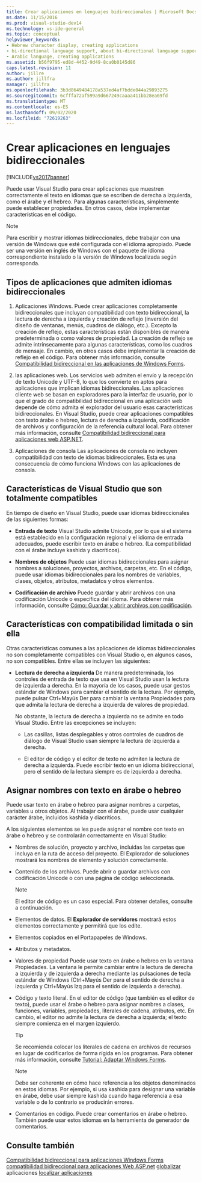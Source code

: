 ```yaml
---
title: Crear aplicaciones en lenguajes bidireccionales | Microsoft Docs
ms.date: 11/15/2016
ms.prod: visual-studio-dev14
ms.technology: vs-ide-general
ms.topic: conceptual
helpviewer_keywords:
- Hebrew character display, creating applications
- bi-directional language support, about bi-directional language support
- Arabic language, creating applications
ms.assetid: b56f9795-ed8d-4452-9d49-8ca0b0145d86
caps.latest.revision: 11
author: jillre
ms.author: jillfra
manager: jillfra
ms.openlocfilehash: 3b3d8649484178a537ed4af7bdde044a29893275
ms.sourcegitcommit: 6cfffa72af599a9d667249caaaa411bb28ea69fd
ms.translationtype: MT
ms.contentlocale: es-ES
ms.lasthandoff: 09/02/2020
ms.locfileid: "72619263"
---
```

# <a name="creating-applications-in-bi-directional-languages"></a>Crear aplicaciones en lenguajes bidireccionales
[!INCLUDE[vs2017banner](../includes/vs2017banner.md)]

Puede usar Visual Studio para crear aplicaciones que muestren correctamente el texto en idiomas que se escriben de derecha a izquierda, como el árabe y el hebreo. Para algunas características, simplemente puede establecer propiedades. En otros casos, debe implementar características en el código.

> [!NOTE]
> Para escribir y mostrar idiomas bidireccionales, debe trabajar con una versión de Windows que esté configurada con el idioma apropiado. Puede ser una versión en inglés de Windows con el paquete de idioma correspondiente instalado o la versión de Windows localizada según corresponda.

## <a name="types-of-application-that-support-bi-directional-languages"></a>Tipos de aplicaciones que admiten idiomas bidireccionales

1. Aplicaciones Windows. Puede crear aplicaciones completamente bidireccionales que incluyan compatibilidad con texto bidireccional, la lectura de derecha a izquierda y creación de reflejo (inversión del diseño de ventanas, menús, cuadros de diálogo, etc.). Excepto la creación de reflejo, estas características están disponibles de manera predeterminada o como valores de propiedad. La creación de reflejo se admite intrínsecamente para algunas características, como los cuadros de mensaje. En cambio, en otros casos debe implementar la creación de reflejo en el código. Para obtener más información, consulte [Compatibilidad bidireccional en las aplicaciones de Windows Forms](https://msdn.microsoft.com/library/7b622fa4-f390-4e4d-b624-83a1917cccf2).

2. las aplicaciones web. Los servicios web admiten el envío y la recepción de texto Unicode y UTF-8, lo que los convierte en aptos para aplicaciones que implican idiomas bidireccionales. Las aplicaciones cliente web se basan en exploradores para la interfaz de usuario, por lo que el grado de compatibilidad bidireccional en una aplicación web depende de cómo admita el explorador del usuario esas características bidireccionales. En Visual Studio, puede crear aplicaciones compatibles con texto árabe o hebreo, lectura de derecha a izquierda, codificación de archivos y configuración de la referencia cultural local. Para obtener más información, consulte [Compatibilidad bidireccional para aplicaciones web ASP.NET](https://msdn.microsoft.com/library/5576f9b1-9b86-41ef-8354-092d366bcd03).

3. Aplicaciones de consola Las aplicaciones de consola no incluyen compatibilidad con texto de idiomas bidireccionales. Esta es una consecuencia de cómo funciona Windows con las aplicaciones de consola.

## <a name="visual-studio-features-that-are-fully-supported"></a>Características de Visual Studio que son totalmente compatibles
 En tiempo de diseño en Visual Studio, puede usar idiomas bidireccionales de las siguientes formas:

- **Entrada de texto** Visual Studio admite Unicode, por lo que si el sistema está establecido en la configuración regional y el idioma de entrada adecuados, puede escribir texto en árabe o hebreo. (La compatibilidad con el árabe incluye kashida y diacríticos).

- **Nombres de objetos** Puede usar idiomas bidireccionales para asignar nombres a soluciones, proyectos, archivos, carpetas, etc. En el código, puede usar idiomas bidireccionales para los nombres de variables, clases, objetos, atributos, metadatos y otros elementos.

- **Codificación de archivo** Puede guardar y abrir archivos con una codificación Unicode o específica del idioma. Para obtener más información, consulte [Cómo: Guardar y abrir archivos con codificación](../ide/how-to-save-and-open-files-with-encoding.md).

## <a name="features-with-limited-or-no-support"></a>Características con compatibilidad limitada o sin ella
 Otras características comunes a las aplicaciones de idiomas bidireccionales no son completamente compatibles con Visual Studio o, en algunos casos, no son compatibles. Entre ellas se incluyen las siguientes:

- **Lectura de derecha a izquierda** De manera predeterminada, los controles de entrada de texto que usa en Visual Studio usan la lectura de izquierda a derecha. En la mayoría de los casos, puede usar gestos estándar de Windows para cambiar el sentido de la lectura. Por ejemplo, puede pulsar Ctrl+Mayús Der para cambiar la ventana Propiedades para que admita la lectura de derecha a izquierda de valores de propiedad.

  No obstante, la lectura de derecha a izquierda no se admite en todo Visual Studio. Entre las excepciones se incluyen:

  - Las casillas, listas desplegables y otros controles de cuadros de diálogo de Visual Studio usan siempre la lectura de izquierda a derecha.

  - El editor de código y el editor de texto no admiten la lectura de derecha a izquierda. Puede escribir texto en un idioma bidireccional, pero el sentido de la lectura siempre es de izquierda a derecha.

## <a name="naming-things-using-arabic-or-hebrew-text"></a>Asignar nombres con texto en árabe o hebreo
 Puede usar texto en árabe o hebreo para asignar nombres a carpetas, variables u otros objetos. Al trabajar con el árabe, puede usar cualquier carácter árabe, incluidos kashida y diacríticos.

 A los siguientes elementos se les puede asignar el nombre con texto en árabe o hebreo y se controlarán correctamente en Visual Studio:

- Nombres de solución, proyecto y archivo, incluidas las carpetas que incluya en la ruta de acceso del proyecto. El Explorador de soluciones mostrará los nombres de elemento y solución correctamente.

- Contenido de los archivos. Puede abrir o guardar archivos con codificación Unicode o con una página de código seleccionada.

    > [!NOTE]
    > El editor de código es un caso especial. Para obtener detalles, consulte a continuación.

- Elementos de datos. El **Explorador de servidores** mostrará estos elementos correctamente y permitirá que los edite.

- Elementos copiados en el Portapapeles de Windows.

- Atributos y metadatos.

- Valores de propiedad Puede usar texto en árabe o hebreo en la ventana Propiedades. La ventana le permite cambiar entre la lectura de derecha a izquierda y de izquierda a derecha mediante las pulsaciones de tecla estándar de Windows (Ctrl+Mayús Der para el sentido de derecha a izquierda y Ctrl+Mayús Izq para el sentido de izquierda a derecha).

- Código y texto literal. En el editor de código (que también es el editor de texto), puede usar el árabe o hebreo para asignar nombres a clases, funciones, variables, propiedades, literales de cadena, atributos, etc. En cambio, el editor no admite la lectura de derecha a izquierda; el texto siempre comienza en el margen izquierdo.

    > [!TIP]
    > Se recomienda colocar los literales de cadena en archivos de recursos en lugar de codificarlos de forma rígida en los programas. Para obtener más información, consulte [Tutorial: Adaptar Windows Forms](https://msdn.microsoft.com/9a96220d-a19b-4de0-9f48-01e5d82679e5).

    > [!NOTE]
    > Debe ser coherente en cómo hace referencia a los objetos denominados en estos idiomas. Por ejemplo, si usa kashida para designar una variable en árabe, debe usar siempre kashida cuando haga referencia a esa variable o de lo contrario se producirán errores.

- Comentarios en código. Puede crear comentarios en árabe o hebreo. También puede usar estos idiomas en la herramienta de generador de comentarios.

## <a name="see-also"></a>Consulte también
 [Compatibilidad bidireccional para aplicaciones Windows Forms](https://msdn.microsoft.com/library/7b622fa4-f390-4e4d-b624-83a1917cccf2) [compatibilidad bidireccional para aplicaciones Web ASP.net](https://msdn.microsoft.com/library/5576f9b1-9b86-41ef-8354-092d366bcd03) [globalizar](../ide/globalizing-applications.md) aplicaciones [localizar aplicaciones](../ide/localizing-applications.md)
